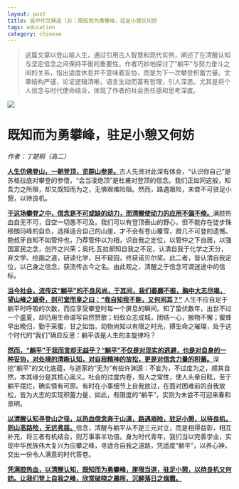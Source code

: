 ```yaml
---
layout: post  
title: 高中作文精选（3）：既知而为勇攀峰，驻足小憩又何妨
tags: education  
category: chinese  
---
```


> 这篇文章以登山喻人生，通过引用古人智慧和现代实例，阐述了在清醒认知与坚定信念之间保持平衡的重要性。作者巧妙地探讨了“躺平”与努力奋斗之间的关系，指出适度休息并不意味着妥协，而是为下一次攀登积蓄力量。文章结构严谨，论证逻辑清晰，语言生动而富有哲理，引人深思。尤其是将个人信念与时代使命结合，体现了作者的社会责任感和思考深度。

![](https://crsando.github.io/images/2025-08-19/export_pvqel.png)

# 既知而为勇攀峰，驻足小憩又何妨

*作者：丁楚桐（高二）*

<u>**人生仿佛登山，一朝登顶，览群山参差。**</u>古人先贤对此深有体会，“认识你自己”是苏格拉底对攀登的参悟，“会当凌绝顶”是杜甫对登顶的信念。我们正如同这般，知吾力之所限，却又既知而为之，无惧艰难险阻。然而，路遇艰险，未尝不可驻足小憩，以待良机。

<u>**于这场攀登之中，信念是不可或缺的动力，而清醒使动力的应用不偏不倚。**</u>满腔热血自无不可，目空一切愚不可及。我们可以有登顶泰山的野心，但不能存在徒步珠穆朗玛峰的自负，选择适合自己的山崖，才不会有苍山覆雪，蹬几不可登的遗憾。鲍叔牙自知不如管仲也，乃荐管仲以为相，识自我之定位，以管仲之下自居，以强国富民之念，创齐之兴荣；奥托.瓦拉郝知自我之不足，认清自我于化学之天分，弃文学、绘画之道，研读化学，目不窥园，终获诺贝尔奖。此二者，皆认清自我定位，以己身之信念，获流传古今之名。由此观之，清醒之于信念可谓迷途中的信标。

<u>**当今社会，流传这“躺平”的不良风尚，于其间，我们萎靡不振，胸中大志尽竭，望山峰之雄奇，则可堂而皇之曰：“我自知我不能，又何间耳？”**</u> 人生不应自足于躺平时呼吸的次数，而应享受攀登时每一个屏息的瞬间。知了蛰伏数年，出世不过一个盛夏，却仍用生命谱写自然赞歌；蚂蚁众志成城，团结一心，搬物不懈；蜜蜂早出晚归，勤于采蜜，甘之如饴。动物尚知以有限之时光，搏生命之璀璨，处于这个时代的“我们”确应反思：躺平该是人生的主旋律吗？

<u>**然而，“躺平”于我而言却无益乎？“躺平”不仅是对现实的逃避，也是对自身的一种妥协，对处境的清晰认知，对自我精神的放松，更是对信念力量的积蓄。**</u>深挖“躺平”的文化底蕴，与道家的“无为”有些许渊源：不妄为，不过度为之，顺其自然，本其缘分是其核心奥义。社会的过度内卷，毁人之常性，使人头晕目眩，至于躺平摆烂，确实情有可原。有时在小事细节上自我放过，在面对困难前的自我放松，皆为大志的实现积蓄力量，如此，有限度的“躺平”，实则为未尝不可迎来春和景明。

<u>**以清醒认知寻登山之径，以热血信念奔于山道，路遇艰险，驻足小憩，以待良机，则山高路险，无远弗届。**</u>信念，清醒与躺平从不是三元对立，而是相得益彰，相互补充，将三者有机结合，则万事事半功倍。身为时代青年，我们当以完善学业，实现中华民族伟大复兴为应攀之峰，寻适合自我之道路，凭适度“躺平”，以养心神，交出一份令人满意的时代答卷。

<u>**凭满腔热血，以清醒认知，既知而为勇攀峰，崖限当道，驻足小憩，以待良机又何妨。让我们登上自我之峰，欣赏破晓之晨晖，沉醉落日之烟霞。**</u>
  
  
  
  
